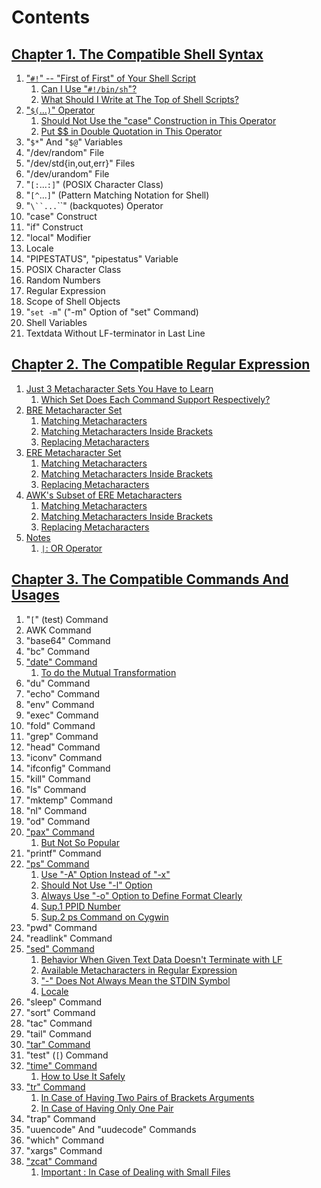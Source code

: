 # Contents

## [Chapter 1. The Compatible Shell Syntax](1/README.md)

1. ["`#!`" -- "First of First" of Your Shell Script](1/-2321_shebang.md#----first-of-first-of-your-shell-script)
   1. [Can I Use "`#!/bin/sh`"?](1/-2321_shebang.md#----first-of-first-of-your-shell-script)
   1. [What Should I Write at The Top of Shell Scripts?](1/-2321_shebang.md#----first-of-first-of-your-shell-script)
1. ["`$(`...`)`" Operator](1/-2428_dollar_parenthes.md#-operator)
   1. [Should Not Use the "case" Construction in This Operator](1/-2428_dollar_parenthes.md#-operator)
   1. [Put $$ in Double Quotation in This Operator](1/-2428_dollar_parenthes.md#-operator)
1. "`$*`" And "`$@`" Variables
1. "/dev/random" File
1. "/dev/std{in,out,err}" Files
1. "/dev/urandom" File
1. "`[:`...`:]`" (POSIX Character Class)
1. "`[^`...`]`" (Pattern Matching Notation for Shell)
1. "`\``...`\``" (backquotes) Operator
1. "case" Construct
1. "if" Construct
1. "local" Modifier
1. Locale
1. "PIPESTATUS", "pipestatus" Variable
1. POSIX Character Class
1. Random Numbers
1. Regular Expression
1. Scope of Shell Objects
1. "`set -m`" ("-m" Option of "set" Command)
1. Shell Variables
1. Textdata Without LF-terminator in Last Line

## [Chapter 2. The Compatible Regular Expression](2/README.md)

1. [Just 3 Metacharacter Sets You Have to Learn](2/00_3_metachar_set.md#just-3-metacharacter-sets-you-have-to-learn)
   1. [Which Set Does Each Command Support Respectively?](2/00_3_metachar_set.md#just-3-metacharacter-sets-you-have-to-learn)
1. [BRE Metacharacter Set](2/11_BRE.md#bre-metacharacter-set)
   1. [Matching Metacharacters](2/11_BRE.md#bre-metacharacter-set)
   1. [Matching Metacharacters Inside Brackets](2/11_BRE.md#bre-metacharacter-set)
   1. [Replacing Metacharacters](2/11_BRE.md#bre-metacharacter-set)
1. [ERE Metacharacter Set](2/12_ERE.md#ere-metacharacter-set)
   1. [Matching Metacharacters](2/12_ERE.md#ere-metacharacter-set)
   1. [Matching Metacharacters Inside Brackets](2/12_ERE.md#ere-metacharacter-set)
   1. [Replacing Metacharacters](2/12_ERE.md#ere-metacharacter-set)
1. [AWK's Subset of ERE Metacharacters](2/13_AWK_subset.md#awks-subset-of-ere-metacharacters)
   1. [Matching Metacharacters](2/13_AWK_subset.md#awks-subset-of-ere-metacharacters)
   1. [Matching Metacharacters Inside Brackets](2/13_AWK_subset.md#awks-subset-of-ere-metacharacters)
   1. [Replacing Metacharacters](2/13_AWK_subset.md#awks-subset-of-ere-metacharacters)
1. [Notes](2/21_notes.md#notes)
   1. [`|`: OR Operator](2/21_notes.md#notes)

## [Chapter 3. The Compatible Commands And Usages](3/README.md)

1. "`[`" (test) Command
1. AWK Command
1. "base64" Command
1. "bc" Command
1. ["date" Command](3/date.md#date-command)
   1. [To do the Mutual Transformation](3/date.md#date-command)
1. "du" Command
1. "echo" Command
1. "env" Command
1. "exec" Command
1. "fold" Command
1. "grep" Command
1. "head" Command
1. "iconv" Command
1. "ifconfig" Command
1. "kill" Command
1. "ls" Command
1. "mktemp" Command
1. "nl" Command
1. "od" Command
1. ["pax" Command](3/pax.md#pax-command)
   1. [But Not So Popular](3/pax.md#pax-command)
1. "printf" Command
1. ["ps" Command](3/ps.md#ps-command)
   1. [Use "-A" Option Instead of "-x"](3/ps.md#ps-command)
   1. [Should Not Use "-l" Option](3/ps.md#ps-command)
   1. [Always Use "-o" Option to Define Format Clearly](3/ps.md#ps-command)
   1. [Sup.1 PPID Number](3/ps.md#ps-command)
   1. [Sup.2 ps Command on Cygwin](3/ps.md#ps-command)
1. "pwd" Command
1. "readlink" Command
1. ["sed" Command](3/sed.md#sed-command)
   1. [Behavior When Given Text Data Doesn't Terminate with LF](3/sed.md#sed-command)
   1. [Available Metacharacters in Regular Expression](3/sed.md#sed-command)
   1. ["-" Does Not Always Mean the STDIN Symbol](3/sed.md#sed-command)
   1. [Locale](3/sed.md#sed-command)
1. "sleep" Command
1. "sort" Command
1. "tac" Command
1. "tail" Command
1. ["tar" Command](3/tar.md#tar-command)
1. "test" (`[`) Command
1. ["time" Command](3/time.md#time-command)
   1. [How to Use It Safely](3/time.md#time-command)
1. ["tr" Command](3/tr.md#tr-command)
   1. [In Case of Having Two Pairs of Brackets Arguments](3/tr.md#tr-command)
   1. [In Case of Having Only One Pair](3/tr.md#tr-command)
1. "trap" Command
1. "uuencode" And "uudecode" Commands
1. "which" Command
1. "xargs" Command
1. ["zcat" Command](3/zcat.md#zcat-command)
   1. [Important : In Case of Dealing with Small Files](3/zcat.md#zcat-command)
